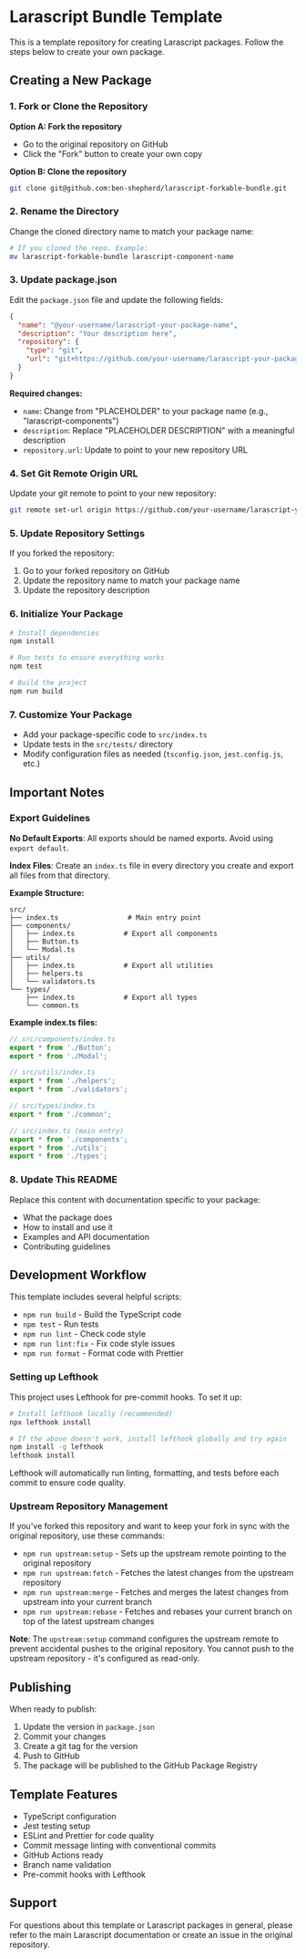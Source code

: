 # Larascript Bundle Template

This is a template repository for creating Larascript packages. Follow the steps below to create your own package.

## Creating a New Package

### 1. Fork or Clone the Repository

**Option A: Fork the repository**
- Go to the original repository on GitHub
- Click the "Fork" button to create your own copy

**Option B: Clone the repository**
```bash
git clone git@github.com:ben-shepherd/larascript-forkable-bundle.git
```

### 2. Rename the Directory

Change the cloned directory name to match your package name:

```bash
# If you cloned the repo. Example:
mv larascript-forkable-bundle larascript-component-name
```

### 3. Update package.json

Edit the `package.json` file and update the following fields:

```json
{
  "name": "@your-username/larascript-your-package-name",
  "description": "Your description here",
  "repository": {
    "type": "git",
    "url": "git+https://github.com/your-username/larascript-your-package-name"
  }
}
```

**Required changes:**
- `name`: Change from "PLACEHOLDER" to your package name (e.g., "larascript-components")
- `description`: Replace "PLACEHOLDER DESCRIPTION" with a meaningful description
- `repository.url`: Update to point to your new repository URL

### 4. Set Git Remote Origin URL

Update your git remote to point to your new repository:

```bash
git remote set-url origin https://github.com/your-username/larascript-your-bundle-name.git
```

### 5. Update Repository Settings

If you forked the repository:
1. Go to your forked repository on GitHub
2. Update the repository name to match your package name
3. Update the repository description

### 6. Initialize Your Package

```bash
# Install dependencies
npm install

# Run tests to ensure everything works
npm test

# Build the project
npm run build
```

### 7. Customize Your Package

- Add your package-specific code to `src/index.ts`
- Update tests in the `src/tests/` directory
- Modify configuration files as needed (`tsconfig.json`, `jest.config.js`, etc.)

## Important Notes

### Export Guidelines

**No Default Exports**: All exports should be named exports. Avoid using `export default`.

**Index Files**: Create an `index.ts` file in every directory you create and export all files from that directory.

**Example Structure:**
```
src/
├── index.ts                 # Main entry point
├── components/
│   ├── index.ts            # Export all components
│   ├── Button.ts
│   └── Modal.ts
├── utils/
│   ├── index.ts            # Export all utilities
│   ├── helpers.ts
│   └── validators.ts
└── types/
    ├── index.ts            # Export all types
    └── common.ts
```

**Example index.ts files:**

```typescript
// src/components/index.ts
export * from './Button';
export * from './Modal';

// src/utils/index.ts
export * from './helpers';
export * from './validators';

// src/types/index.ts
export * from './common';

// src/index.ts (main entry)
export * from './components';
export * from './utils';
export * from './types';
```

### 8. Update This README

Replace this content with documentation specific to your package:
- What the package does
- How to install and use it
- Examples and API documentation
- Contributing guidelines

## Development Workflow

This template includes several helpful scripts:

- `npm run build` - Build the TypeScript code
- `npm test` - Run tests
- `npm run lint` - Check code style
- `npm run lint:fix` - Fix code style issues
- `npm run format` - Format code with Prettier

### Setting up Lefthook

This project uses Lefthook for pre-commit hooks. To set it up:

```bash
# Install lefthook locally (recommended)
npx lefthook install

# If the above doesn't work, install lefthook globally and try again
npm install -g lefthook
lefthook install
```

Lefthook will automatically run linting, formatting, and tests before each commit to ensure code quality.

### Upstream Repository Management

If you've forked this repository and want to keep your fork in sync with the original repository, use these commands:

- `npm run upstream:setup` - Sets up the upstream remote pointing to the original repository
- `npm run upstream:fetch` - Fetches the latest changes from the upstream repository
- `npm run upstream:merge` - Fetches and merges the latest changes from upstream into your current branch
- `npm run upstream:rebase` - Fetches and rebases your current branch on top of the latest upstream changes

**Note**: The `upstream:setup` command configures the upstream remote to prevent accidental pushes to the original repository. You cannot push to the upstream repository - it's configured as read-only.

## Publishing

When ready to publish:

1. Update the version in `package.json`
2. Commit your changes
3. Create a git tag for the version
4. Push to GitHub
5. The package will be published to the GitHub Package Registry

## Template Features

- TypeScript configuration
- Jest testing setup
- ESLint and Prettier for code quality
- Commit message linting with conventional commits
- GitHub Actions ready
- Branch name validation
- Pre-commit hooks with Lefthook

## Support

For questions about this template or Larascript packages in general, please refer to the main Larascript documentation or create an issue in the original repository.
